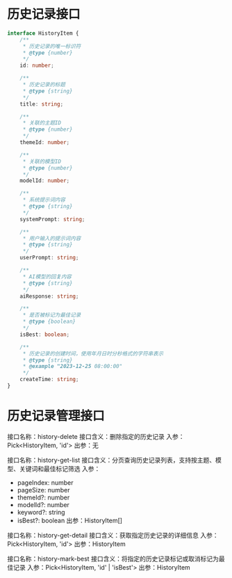 # 历史记录接口

```typescript
interface HistoryItem {
    /**
     * 历史记录的唯一标识符
     * @type {number}
     */
    id: number;

    /**
     * 历史记录的标题
     * @type {string}
     */
    title: string;

    /**
     * 关联的主题ID
     * @type {number}
     */
    themeId: number;

    /**
     * 关联的模型ID
     * @type {number}
     */
    modelId: number;

    /**
     * 系统提示词内容
     * @type {string}
     */
    systemPrompt: string;

    /**
     * 用户输入的提示词内容
     * @type {string}
     */
    userPrompt: string;

    /**
     * AI模型的回复内容
     * @type {string}
     */
    aiResponse: string;

    /**
     * 是否被标记为最佳记录
     * @type {boolean}
     */
    isBest: boolean;

    /**
     * 历史记录的创建时间，使用年月日时分秒格式的字符串表示
     * @type {string}
     * @example "2023-12-25 08:00:00"
     */
    createTime: string;
}
```

# 历史记录管理接口

接口名称：history-delete
接口含义：删除指定的历史记录
入参：Pick<HistoryItem, 'id'>
出参：无

接口名称：history-get-list
接口含义：分页查询历史记录列表，支持按主题、模型、关键词和最佳标记筛选
入参：

-   pageIndex: number
-   pageSize: number
-   themeId?: number
-   modelId?: number
-   keyword?: string
-   isBest?: boolean
    出参：HistoryItem[]

接口名称：history-get-detail
接口含义：获取指定历史记录的详细信息
入参：Pick<HistoryItem, 'id'>
出参：HistoryItem

接口名称：history-mark-best
接口含义：将指定的历史记录标记或取消标记为最佳记录
入参：Pick<HistoryItem, 'id' | 'isBest'>
出参：HistoryItem
